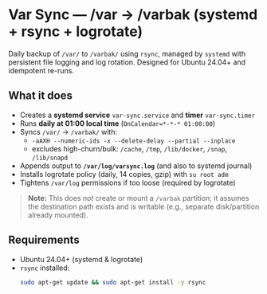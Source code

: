 # Var Sync — /var → /varbak (systemd + rsync + logrotate)

Daily backup of `/var/` to `/varbak/` using `rsync`, managed by `systemd` with persistent file logging and log rotation.
Designed for Ubuntu 24.04+ and idempotent re-runs.

## What it does

- Creates a **systemd service** `var-sync.service` and **timer** `var-sync.timer`
- Runs **daily at 01:00 local time** (`OnCalendar=*-*-* 01:00:00`)
- Syncs `/var/` → `/varbak/` with:
  - `-aAXH --numeric-ids -x --delete-delay --partial --inplace`
  - excludes high-churn/bulk: `/cache`, `/tmp`, `/lib/docker`, `/snap`, `/lib/snapd`
- Appends output to **`/var/log/varsync.log`** (and also to systemd journal)
- Installs logrotate policy (daily, 14 copies, gzip) with `su root adm`
- Tightens `/var/log` permissions if too loose (required by logrotate)

> **Note:** This does *not* create or mount a `/varbak` partition; it assumes the destination path exists and is writable (e.g., separate disk/partition already mounted).

## Requirements

- Ubuntu 24.04+ (systemd & logrotate)
- `rsync` installed:
  ```bash
  sudo apt-get update && sudo apt-get install -y rsync
